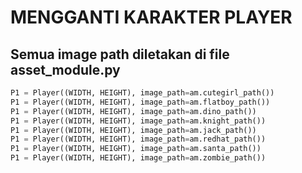 # MENGGANTI KARAKTER PLAYER
## Semua image path diletakan di file asset_module.py
```python
P1 = Player((WIDTH, HEIGHT), image_path=am.cutegirl_path())
P1 = Player((WIDTH, HEIGHT), image_path=am.flatboy_path())
P1 = Player((WIDTH, HEIGHT), image_path=am.dino_path())
P1 = Player((WIDTH, HEIGHT), image_path=am.knight_path())
P1 = Player((WIDTH, HEIGHT), image_path=am.jack_path())
P1 = Player((WIDTH, HEIGHT), image_path=am.redhat_path())
P1 = Player((WIDTH, HEIGHT), image_path=am.santa_path())
P1 = Player((WIDTH, HEIGHT), image_path=am.zombie_path())
```